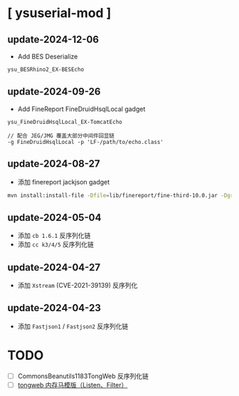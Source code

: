 # [  ysuserial-mod  ]

## update-2024-12-06

- Add BES Deserialize

```bash
ysu_BESRhino2_EX-BESEcho
```

## update-2024-09-26

 - Add FineReport FineDruidHsqlLocal gadget

```text
ysu_FineDruidHsqlLocal_EX-TomcatEcho

// 配合 JEG/JMG 覆盖大部分中间件回显链
-g FineDruidHsqlLocal -p 'LF-/path/to/echo.class'
```

## update-2024-08-27

 - 添加 finereport jackjson gadget

```bash
mvn install:install-file -Dfile=lib/finereport/fine-third-10.0.jar -DgroupId=com.fr -DartifactId=fine-third -Dversion=10 -Dpackaging=jar
```

## update-2024-05-04

 - 添加 `cb 1.6.1` 反序列化链
 - 添加 `cc k3/4/5` 反序列化链

## update-2024-04-27

 - 添加 `Xstream` (CVE-2021-39139) 反序列化

## update-2024-04-23

 - 添加 `Fastjson1` / `Fastjson2` 反序列化链

# TODO
- [ ] CommonsBeanutils1183TongWeb 反序列化链
- [ ] [tongweb 内存马模版（Listen、Filter）](https://github.com/suizhibo/MemShellGene/blob/master/src/main/java/core/memshell/TongWebListenerMemShell.java)

